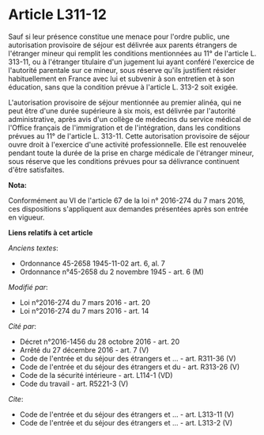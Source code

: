 # Article L311-12

Sauf si leur présence constitue une menace pour l'ordre public, une autorisation provisoire de séjour est délivrée aux
parents étrangers de l'étranger mineur qui remplit les conditions mentionnées au 11° de l'article L. 313-11, ou à l'étranger
titulaire d'un jugement lui ayant conféré l'exercice de l'autorité parentale sur ce mineur, sous réserve qu'ils justifient
résider habituellement en France avec lui et subvenir à son entretien et à son éducation, sans que la condition prévue à
l'article L. 313-2 soit exigée. 

L'autorisation provisoire de séjour mentionnée au premier alinéa, qui ne peut être d'une durée supérieure à six mois, est
délivrée par l'autorité administrative, après avis d'un collège de médecins du service médical de l'Office français de
l'immigration et de l'intégration, dans les conditions prévues au 11° de l'article L. 313-11. Cette autorisation provisoire
de séjour ouvre droit à l'exercice d'une activité professionnelle. Elle est renouvelée pendant toute la durée de la prise en
charge médicale de l'étranger mineur, sous réserve que les conditions prévues pour sa délivrance continuent d'être
satisfaites.

**Nota:**

Conformément au VI de l'article 67 de la loi n° 2016-274 du 7 mars 2016, ces dispositions s'appliquent aux demandes
présentées après son entrée en vigueur.

**Liens relatifs à cet article**

_Anciens textes_:

  - Ordonnance 45-2658 1945-11-02 art. 6, al. 7
  - Ordonnance n°45-2658 du 2 novembre 1945 - art. 6 (M)

_Modifié par_:

  - Loi n°2016-274 du 7 mars 2016 - art. 20
  - Loi n°2016-274 du 7 mars 2016 - art. 14

_Cité par_:

  - Décret n°2016-1456 du 28 octobre 2016 - art. 20
  - Arrêté du 27 décembre 2016 - art. 7 (V)
  - Code de l'entrée et du séjour des étrangers et ... - art. R311-36 (V)
  - Code de l'entrée et du séjour des étrangers et du  - art. R313-26 (V)
  - Code de la sécurité intérieure - art. L114-1 (VD)
  - Code du travail - art. R5221-3 (V)

_Cite_:

  - Code de l'entrée et du séjour des étrangers et ... - art. L313-11 (V)
  - Code de l'entrée et du séjour des étrangers et ... - art. L313-2 (V)
